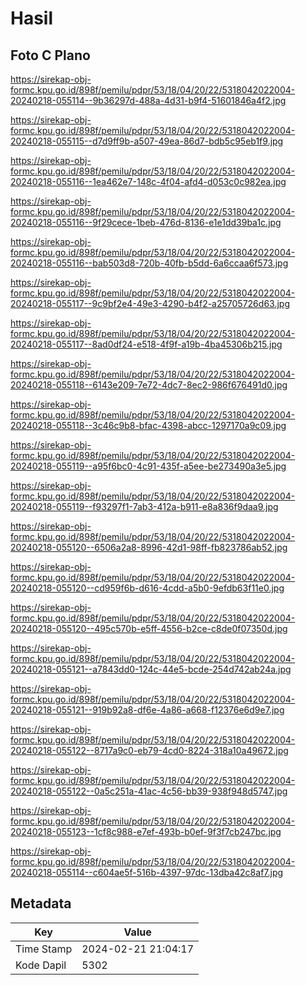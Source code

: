 # Hasil

## Foto C Plano

https://sirekap-obj-formc.kpu.go.id/898f/pemilu/pdpr/53/18/04/20/22/5318042022004-20240218-055114--9b36297d-488a-4d31-b9f4-51601846a4f2.jpg

https://sirekap-obj-formc.kpu.go.id/898f/pemilu/pdpr/53/18/04/20/22/5318042022004-20240218-055115--d7d9ff9b-a507-49ea-86d7-bdb5c95eb1f9.jpg

https://sirekap-obj-formc.kpu.go.id/898f/pemilu/pdpr/53/18/04/20/22/5318042022004-20240218-055116--1ea462e7-148c-4f04-afd4-d053c0c982ea.jpg

https://sirekap-obj-formc.kpu.go.id/898f/pemilu/pdpr/53/18/04/20/22/5318042022004-20240218-055116--9f29cece-1beb-476d-8136-e1e1dd39ba1c.jpg

https://sirekap-obj-formc.kpu.go.id/898f/pemilu/pdpr/53/18/04/20/22/5318042022004-20240218-055116--bab503d8-720b-40fb-b5dd-6a6ccaa6f573.jpg

https://sirekap-obj-formc.kpu.go.id/898f/pemilu/pdpr/53/18/04/20/22/5318042022004-20240218-055117--9c9bf2e4-49e3-4290-b4f2-a25705726d63.jpg

https://sirekap-obj-formc.kpu.go.id/898f/pemilu/pdpr/53/18/04/20/22/5318042022004-20240218-055117--8ad0df24-e518-4f9f-a19b-4ba45306b215.jpg

https://sirekap-obj-formc.kpu.go.id/898f/pemilu/pdpr/53/18/04/20/22/5318042022004-20240218-055118--6143e209-7e72-4dc7-8ec2-986f676491d0.jpg

https://sirekap-obj-formc.kpu.go.id/898f/pemilu/pdpr/53/18/04/20/22/5318042022004-20240218-055118--3c46c9b8-bfac-4398-abcc-1297170a9c09.jpg

https://sirekap-obj-formc.kpu.go.id/898f/pemilu/pdpr/53/18/04/20/22/5318042022004-20240218-055119--a95f6bc0-4c91-435f-a5ee-be273490a3e5.jpg

https://sirekap-obj-formc.kpu.go.id/898f/pemilu/pdpr/53/18/04/20/22/5318042022004-20240218-055119--f93297f1-7ab3-412a-b911-e8a836f9daa9.jpg

https://sirekap-obj-formc.kpu.go.id/898f/pemilu/pdpr/53/18/04/20/22/5318042022004-20240218-055120--6506a2a8-8996-42d1-98ff-fb823786ab52.jpg

https://sirekap-obj-formc.kpu.go.id/898f/pemilu/pdpr/53/18/04/20/22/5318042022004-20240218-055120--cd959f6b-d616-4cdd-a5b0-9efdb63f11e0.jpg

https://sirekap-obj-formc.kpu.go.id/898f/pemilu/pdpr/53/18/04/20/22/5318042022004-20240218-055120--495c570b-e5ff-4556-b2ce-c8de0f07350d.jpg

https://sirekap-obj-formc.kpu.go.id/898f/pemilu/pdpr/53/18/04/20/22/5318042022004-20240218-055121--a7843dd0-124c-44e5-bcde-254d742ab24a.jpg

https://sirekap-obj-formc.kpu.go.id/898f/pemilu/pdpr/53/18/04/20/22/5318042022004-20240218-055121--919b92a8-df6e-4a86-a668-f12376e6d9e7.jpg

https://sirekap-obj-formc.kpu.go.id/898f/pemilu/pdpr/53/18/04/20/22/5318042022004-20240218-055122--8717a9c0-eb79-4cd0-8224-318a10a49672.jpg

https://sirekap-obj-formc.kpu.go.id/898f/pemilu/pdpr/53/18/04/20/22/5318042022004-20240218-055122--0a5c251a-41ac-4c56-bb39-938f948d5747.jpg

https://sirekap-obj-formc.kpu.go.id/898f/pemilu/pdpr/53/18/04/20/22/5318042022004-20240218-055123--1cf8c988-e7ef-493b-b0ef-9f3f7cb247bc.jpg

https://sirekap-obj-formc.kpu.go.id/898f/pemilu/pdpr/53/18/04/20/22/5318042022004-20240218-055114--c604ae5f-516b-4397-97dc-13dba42c8af7.jpg


## Metadata

| Key        | Value               |
| ---------- | ------------------- |
| Time Stamp | 2024-02-21 21:04:17 |
| Kode Dapil | 5302                |



